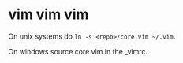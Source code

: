 # vim vim vim

On unix systems do `ln -s <repo>/core.vim ~/.vim`.

On windows source core.vim in the \_vimrc.
